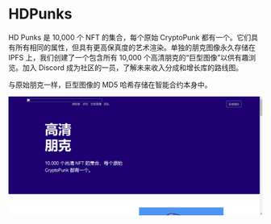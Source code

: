 # HDPunks

HD Punks 是 10,000 个 NFT 的集合，每个原始 CryptoPunk 都有一个。它们具有所有相同的属性，但具有更高保真度的艺术渲染。单独的朋克图像永久存储在 IPFS 上，我们创建了一个包含所有 10,000 个高清朋克的“巨型图像”以供有趣浏览。加入 Discord 成为社区的一员，了解未来收入分成和增长库的路线图。

与原始朋克一样，巨型图像的 MD5 哈希存储在智能合约本身中。

![nft](341231.png)
